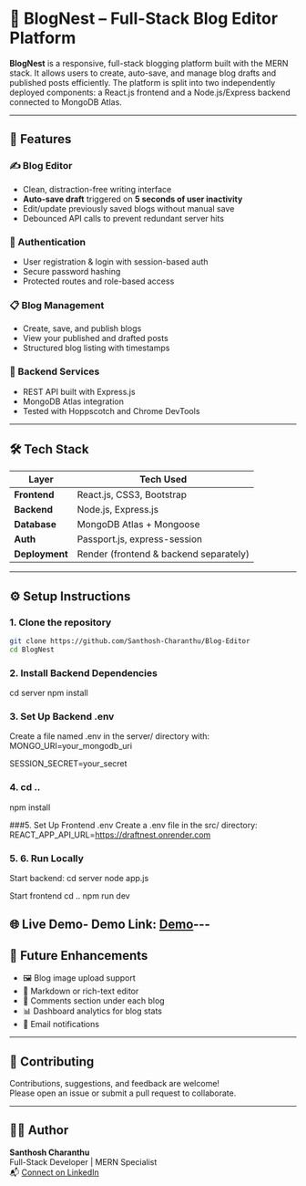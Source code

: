# 📝 BlogNest – Full-Stack Blog Editor Platform

**BlogNest** is a responsive, full-stack blogging platform built with the MERN stack. It allows users to create, auto-save, and manage blog drafts and published posts efficiently. The platform is split into two independently deployed components: a React.js frontend and a Node.js/Express backend connected to MongoDB Atlas.

---

## 🚀 Features

### ✍️ Blog Editor
- Clean, distraction-free writing interface
- **Auto-save draft** triggered on **5 seconds of user inactivity**
- Edit/update previously saved blogs without manual save
- Debounced API calls to prevent redundant server hits

### 🔐 Authentication
- User registration & login with session-based auth
- Secure password hashing
- Protected routes and role-based access

### 📋 Blog Management
- Create, save, and publish blogs
- View your published and drafted posts
- Structured blog listing with timestamps

### 💾 Backend Services
- REST API built with Express.js
- MongoDB Atlas integration
- Tested with Hoppscotch and Chrome DevTools

---

## 🛠 Tech Stack

| Layer         | Tech Used                            |
|---------------|---------------------------------------|
| **Frontend**  | React.js, CSS3, Bootstrap             |
| **Backend**   | Node.js, Express.js                   |
| **Database**  | MongoDB Atlas + Mongoose              |
| **Auth**      | Passport.js, express-session          |
| **Deployment**| Render (frontend & backend separately)|

---

## ⚙️ Setup Instructions

### 1. Clone the repository

```bash
git clone https://github.com/Santhosh-Charanthu/Blog-Editor
cd BlogNest

```

### 2. Install Backend Dependencies

cd server
npm install

### 3. Set Up Backend .env
Create a file named .env in the server/ directory with:
MONGO_URI=your_mongodb_uri

SESSION_SECRET=your_secret

### 4. cd ..
npm install

###5. Set Up Frontend .env
Create a .env file in the src/ directory:
REACT_APP_API_URL=https://draftnest.onrender.com

### 5. 6. Run Locally
Start backend:
cd server
node app.js

Start frontend
cd ..
npm run dev

## 🌐 Live Demo- **Demo Link**: [Demo](https://blognest-kmn1.onrender.com/blog-editor)---

## 🧠 Future Enhancements

- 🖼️ Blog image upload support  
- 📄 Markdown or rich-text editor  
- 💬 Comments section under each blog  
- 📊 Dashboard analytics for blog stats  
- 🔔 Email notifications

---

## 🤝 Contributing

Contributions, suggestions, and feedback are welcome!  
Please open an issue or submit a pull request to collaborate.

---

## 👨‍💻 Author

**Santhosh Charanthu**  
Full-Stack Developer | MERN Specialist  
📬 [Connect on LinkedIn](https://www.linkedin.com/in/santhosh-charanthu-bb6102300/)



